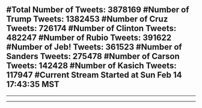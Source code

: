 #Total Number of Tweets: 3878169 
#Number of Trump Tweets: 1382453
#Number of Cruz Tweets: 726174
#Number of Clinton Tweets: 482247
#Number of Rubio Tweets: 391622
#Number of Jeb! Tweets: 361523
#Number of Sanders Tweets: 275478
#Number of Carson Tweets: 142428
#Number of Kasich Tweets: 117947
#Current Stream Started at Sun Feb 14 17:43:35 MST
---
---
---
